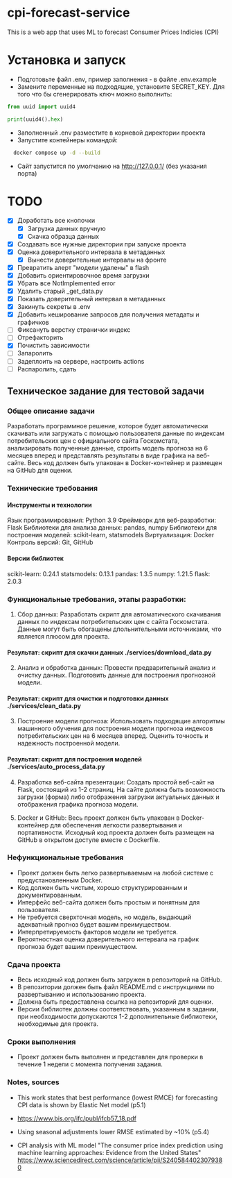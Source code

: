 # cpi-forecast-service

This is a web app that uses ML to forecast Consumer Prices Indicies (CPI)

# Установка и запуск

- Подготовьте файл .env, пример заполнения - в файле .env.example
- Замените переменные на подходящие, установите SECRET_KEY. Для того что бы сгенерировать ключ можно выполнить:

```python
from uuid import uuid4

print(uuid4().hex)
```

- Заполненный .env разместите в корневой директории проекта
- Запустите контейнеры командой:
```bash
  docker compose up -d --build
```

- Сайт запустится по умолчанию на http://127.0.0.1/ (без указания порта)


# TODO

- [x] Доработать все кнопочки
    - [x] Загрузка данных вручную
    - [x] Скачка образца данных
- [x] Создавать все нужные директории при запуске проекта
- [x] Оценка доверительного интервала в метаданных
  - [x] Вынести доверительные интервалы на фронте
- [x] Превратить алерт "модели удалены" в flash
- [x] Добавить ориентировочное время загрузки
- [x] Убрать все NotImplemented error
- [x] Удалить старый _get_data.py
- [x] Показать доверительный интервал в метаданных
- [x] Закинуть секреты в .env
- [x] Добавить кеширование запросов для получения метадаты и графичков
- [ ] Фиксануть верстку странички индекс
- [ ] Отрефакторить
- [x] Почистить зависимости
- [ ] Запаролить
- [ ] Задеплоить на сервере, настроить actions
- [ ] Распаролить, сдать

## Техническое задание для тестовой задачи

### Общее описание задачи

Разработать программное решение, которое будет автоматически скачивать или загружать с помощью пользователя данные по
индексам потребительских цен с официального сайта Госкомстата, анализировать полученные данные, строить модель прогноза
на 6 месяцев вперед и представлять результаты в виде графика на веб-сайте. Весь код должен быть упакован в
Docker-контейнер и размещен на GitHub для оценки.

### Технические требования

#### Инструменты и технологии

Язык программирования: Python 3.9
Фреймворк для веб-разработки: Flask
Библиотеки для анализа данных: pandas, numpy
Библиотеки для построения моделей: scikit-learn, statsmodels
Виртуализация: Docker
Контроль версий: Git, GitHub

#### Версии библиотек

scikit-learn: 0.24.1
statsmodels: 0.13.1
pandas: 1.3.5
numpy: 1.21.5
flask:  2.0.3

### Функциональные требования, этапы разработки:

1. Сбор данных:
   Разработать скрипт для автоматического скачивания данных по индексам потребительских цен с сайта Госкомстата.
   Данные могут быть обогащены дпольнительными источниками, что является плюсом для проекта.

#### Результат: скрипт для скачки данных ./services/download_data.py

2. Анализ и обработка данных:
   Провести предварительный анализ и очистку данных.
   Подготовить данные для построения прогнозной модели.

#### Результат: скрипт для очистки и подготовки данных ./services/clean_data.py

3. Построение модели прогноза:
   Использовать подходящие алгоритмы машинного обучения для построения модели прогноза индексов потребительских цен на 6
   месяцев вперед.
   Оценить точность и надежность построенной модели.

#### Результат: скрипт для построения моделей ./services/auto_process_data.py

4. Разработка веб-сайта презентации:
   Создать простой веб-сайт на Flask, состоящий из 1-2 страниц.
   На сайте должна быть возможность загрузки (форма) либо отображения загрузки актуальных данных и отображения графика
   прогноза модели.

5. Docker и GitHub:
   Весь проект должен быть упакован в Docker-контейнер для обеспечения легкости развертывания и портативности.
   Исходный код проекта должен быть размещен на GitHub в открытом доступе вместе с Dockerfile.

### Нефункциональные требования

- Проект должен быть легко развертываемым на любой системе с предустановленным Docker.
- Код должен быть чистым, хорошо структурированным и документированным.
- Интерфейс веб-сайта должен быть простым и понятным для пользователя.
- Не требуется сверхточная модель, но модель, выдающий адекватный прогноз будет вашим преимуществом.
- Интерпретируемость факторов модели не требуется.
- Вероятностная оценка доверительного интервала на график прогноза будет вашим преимуществом.

### Сдача проекта

- Весь исходный код должен быть загружен в репозиторий на GitHub.
- В репозитории должен быть файл README.md с инструкциями по развертыванию и использованию проекта.
- Должна быть предоставлена ссылка на репозиторий для оценки.
- Версии библиотек должны соответствовать, указанным в задании, при необходимости допускаются 1-2 дополнительные
  библиотеки, необходимые для проекта.

### Сроки выполнения

- Проект должен быть выполнен и представлен для проверки в течение 1 недели с момента получения задания.

### Notes, sources

- This work states that best performance (lowest RMCE) for forecasting CPI data is shown by Elastic Net model (p5.1)
- https://www.bis.org/ifc/publ/ifcb57_18.pdf

- Using seasonal adjustments lower RMSE estimated by ~10% (p5.4)

- CPI analysis with ML model "The consumer price index prediction using machine learning approaches: 
Evidence from the United States" https://www.sciencedirect.com/science/article/pii/S2405844023079380
